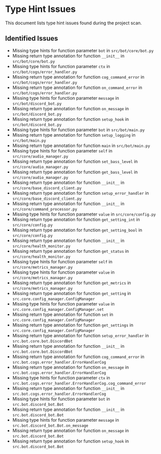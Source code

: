 # Type Hint Issues

This document lists type hint issues found during the project scan.

## Identified Issues

- Missing type hints for function parameter `bot` in `src/bot/core/bot.py`
- Missing return type annotation for function `__init__` in `src/bot/core/bot.py`
- Missing type hints for function parameter `ctx` in `src/bot/cogs/error_handler.py`
- Missing return type annotation for function `cog_command_error` in `src/bot/cogs/error_handler.py`
- Missing return type annotation for function `on_command_error` in `src/bot/cogs/error_handler.py`
- Missing type hints for function parameter `message` in `src/bot/discord_bot.py`
- Missing return type annotation for function `on_message` in `src/bot/discord_bot.py`
- Missing return type annotation for function `setup_hook` in `src/bot/discord_bot.py`
- Missing type hints for function parameter `bot` in `src/bot/main.py`
- Missing return type annotation for function `setup_logging` in `src/bot/main.py`
- Missing return type annotation for function `main` in `src/bot/main.py`
- Missing type hints for function parameter `self` in `src/core/audio_manager.py`
- Missing return type annotation for function `set_bass_level` in `src/core/audio_manager.py`
- Missing return type annotation for function `get_bass_level` in `src/core/audio_manager.py`
- Missing return type annotation for function `__init__` in `src/core/base_discord_client.py`
- Missing return type annotation for function `setup_error_handler` in `src/core/base_discord_client.py`
- Missing return type annotation for function `__init__` in `src/core/command_processor.py`
- Missing type hints for function parameter `value` in `src/core/config.py`
- Missing return type annotation for function `get_setting_int` in `src/core/config.py`
- Missing return type annotation for function `get_setting_bool` in `src/core/config.py`
- Missing return type annotation for function `__init__` in `src/core/health_monitor.py`
- Missing return type annotation for function `get_status` in `src/core/health_monitor.py`
- Missing type hints for function parameter `self` in `src/core/metrics_manager.py`
- Missing type hints for function parameter `value` in `src/core/metrics_manager.py`
- Missing return type annotation for function `get_metrics` in `src/core/metrics_manager.py`
- Missing return type annotation for function `get_setting` in `src.core.config_manager.ConfigManager`
- Missing type hints for function parameter `value` in `src.core.config_manager.ConfigManager.set`
- Missing return type annotation for function `set` in `src.core.config_manager.ConfigManager`
- Missing return type annotation for function `get_settings` in `src.core.config_manager.ConfigManager`
- Missing return type annotation for function `setup_error_handler` in `src.bot.core.bot.DiscordBot`
- Missing return type annotation for function `__init__` in `src.bot.core.bot.DiscordBot`
- Missing return type annotation for function `cog_command_error` in `src.bot.cogs.error_handler.ErrorHandlerCog`
- Missing return type annotation for function `on_message` in `src.bot.cogs.error_handler.ErrorHandlerCog`
- Missing type hints for function parameter `ctx` in `src.bot.cogs.error_handler.ErrorHandlerCog.cog_command_error`
- Missing return type annotation for function `__init__` in `src.bot.cogs.error_handler.ErrorHandlerCog`
- Missing type hints for function parameter `bot` in `src.bot.discord_bot.Bot`
- Missing return type annotation for function `__init__` in `src.bot.discord_bot.Bot`
- Missing type hints for function parameter `message` in `src.bot.discord_bot.Bot.on_message`
- Missing return type annotation for function `on_message` in `src.bot.discord_bot.Bot`
- Missing return type annotation for function `setup_hook` in `src.bot.discord_bot.Bot`
